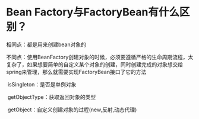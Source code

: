 # Bean Factory与FactoryBean有什么区别？

相同点：都是用来创建bean对象的

不同点：使用BeanFactory创建对象的时候，必须要遵循严格的生命周期流程，太复杂了，如果想要简单的自定义某个对象的创建，同时创建完成的对象想交给spring来管理，那么就需要实现FactoryBean接口了它的方法

​			isSingleton：是否是单例对象

​			getObjectType：获取返回对象的类型

​			getObject：自定义创建对象的过程(new,反射,动态代理)